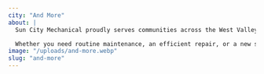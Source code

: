 ```yaml
---
city: "And More"
about: |
  Sun City Mechanical proudly serves communities across the West Valley and beyond. Our experienced team is committed to providing reliable HVAC services that keep your home comfortable, no matter where you are. From heating and cooling to air quality solutions, we offer expert services tailored to meet the unique needs of each community.

  Whether you need routine maintenance, an efficient repair, or a new system installation, our skilled technicians are ready to help. We're dedicated to ensuring your HVAC system operates smoothly, so you can enjoy a comfortable and worry-free environment, wherever you call home.
image: "/uploads/and-more.webp"
slug: "and-more"
---
```

